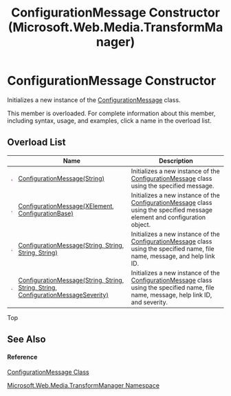 ﻿---
title: ConfigurationMessage Constructor  (Microsoft.Web.Media.TransformManager)
TOCTitle: ConfigurationMessage Constructor
ms:assetid: Overload:Microsoft.Web.Media.TransformManager.ConfigurationMessage.#ctor
ms:mtpsurl: https://msdn.microsoft.com/en-us/library/microsoft.web.media.transformmanager.configurationmessage.configurationmessage(v=VS.90)
ms:contentKeyID: 35520804
ms.date: 06/14/2012
mtps_version: v=VS.90
f1_keywords:
- Microsoft.Web.Media.TransformManager.ConfigurationMessage.ConfigurationMessage
- Microsoft.Web.Media.TransformManager.ConfigurationMessage.#ctor
dev_langs:
- CSharp
- JScript
- VB
- FSharp
---

# ConfigurationMessage Constructor

Initializes a new instance of the [ConfigurationMessage](configurationmessage-class-microsoft-web-media-transformmanager.md) class.

This member is overloaded. For complete information about this member, including syntax, usage, and examples, click a name in the overload list.

## Overload List

<table>
<thead>
<tr class="header">
<th> </th>
<th>Name</th>
<th>Description</th>
</tr>
</thead>
<tbody>
<tr class="odd">
<td><img src="images/Dd565996.pubmethod(en-us,VS.90).gif" title="Public method" alt="Public method" /></td>
<td><a href="configurationmessage-constructor-string-microsoft-web-media-transformmanager.md">ConfigurationMessage(String)</a></td>
<td>Initializes a new instance of the <a href="configurationmessage-class-microsoft-web-media-transformmanager.md">ConfigurationMessage</a> class using the specified message.</td>
</tr>
<tr class="even">
<td><img src="images/Dd565996.pubmethod(en-us,VS.90).gif" title="Public method" alt="Public method" /></td>
<td><a href="configurationmessage-constructor-xelement-configurationbase-microsoft-web-media-transformmanager.md">ConfigurationMessage(XElement, ConfigurationBase)</a></td>
<td>Initializes a new instance of the <a href="configurationmessage-class-microsoft-web-media-transformmanager.md">ConfigurationMessage</a> class using the specified message element and configuration object.</td>
</tr>
<tr class="odd">
<td><img src="images/Dd565996.pubmethod(en-us,VS.90).gif" title="Public method" alt="Public method" /></td>
<td><a href="configurationmessage-constructor-string-string-string-string-microsoft-web-media-transformmanager.md">ConfigurationMessage(String, String, String, String)</a></td>
<td>Initializes a new instance of the <a href="configurationmessage-class-microsoft-web-media-transformmanager.md">ConfigurationMessage</a> class using the specified name, file name, message, and help link ID.</td>
</tr>
<tr class="even">
<td><img src="images/Dd565996.pubmethod(en-us,VS.90).gif" title="Public method" alt="Public method" /></td>
<td><a href="configurationmessage-constructor-string-string-string-string-configurationmessageseverity-microsoft-web-media-transformmanager.md">ConfigurationMessage(String, String, String, String, ConfigurationMessageSeverity)</a></td>
<td>Initializes a new instance of the <a href="configurationmessage-class-microsoft-web-media-transformmanager.md">ConfigurationMessage</a> class using the specified name, file name, message, help link ID, and severity.</td>
</tr>
</tbody>
</table>


Top

## See Also

#### Reference

[ConfigurationMessage Class](configurationmessage-class-microsoft-web-media-transformmanager.md)

[Microsoft.Web.Media.TransformManager Namespace](microsoft-web-media-transformmanager-namespace.md)

